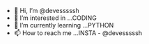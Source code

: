 - 👋 Hi, I’m @devesssssh
- 👀 I’m interested in ...CODING  
- 🌱 I’m currently learning ...PYTHON
- 📫 How to reach me ...INSTA - @devesssssh

<!---
devesssssh/devesssssh is a ✨ special ✨ repository because its `README.md` (this file) appears on your GitHub profile.
You can click the Preview link to take a look at your changes.
--->
